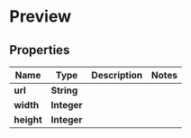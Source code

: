 
# Preview

## Properties
Name | Type | Description | Notes
------------ | ------------- | ------------- | -------------
**url** | **String** |  | 
**width** | **Integer** |  | 
**height** | **Integer** |  | 



